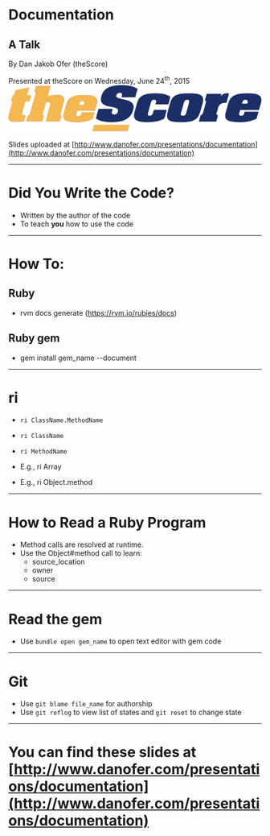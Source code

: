 # Documentation
## A Talk

By Dan Jakob Ofer (theScore)

Presented at theScore on Wednesday, June 24<sup>th</sup>, 2015
<br>
![inline 70%](images/the_score_logo.png)

Slides uploaded at [http://www.danofer.com/presentations/documentation](http://www.danofer.com/presentations/documentation)

---

# Did You Write the Code?

- Written by the author of the code
- To teach **you** how to use the code

---

# How To:

## Ruby

- rvm docs generate (https://rvm.io/rubies/docs)

## Ruby gem

- gem install gem_name --document

---

# ri

- `ri ClassName.MethodName`
- `ri ClassName`
- `ri MethodName`

- E.g., ri Array
- E.g., ri Object.method

---

# How to Read a Ruby Program

- Method calls are resolved at runtime.
- Use the Object#method call to learn:
   - source_location
   - owner
   - source

---

# Read the gem

- Use `bundle open gem_name` to open text editor with gem code

---

# Git

- Use `git blame file_name` for authorship
- Use `git reflog` to view list of states and `git reset` to change state

---

# You can find these slides at [http://www.danofer.com/presentations/documentation](http://www.danofer.com/presentations/documentation)
